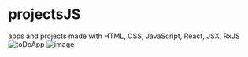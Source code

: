 # projectsJS
apps and projects made with HTML, CSS, JavaScript, React, JSX, RxJS
![toDoApp](https://user-images.githubusercontent.com/87814580/161262685-51b69cdc-a938-4be3-a8cb-e5acf0a27071.jpeg)
![image](https://user-images.githubusercontent.com/87814580/161269227-58e4bf47-2ce7-4a6f-85e4-09e5e3ce99db.png)
